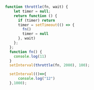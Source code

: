 <!--
title: 节流throttle,
categories: 技术,
path: /articleDetail,
comments: true,
photos: javascript,
date: 2019-04-20 18:31:40,
tags: ,
keywords: ,
description: 
</header>
-->

```js

  function throttle(fn, wait) {
      let timer = null;
      return function () {
        if (timer) return
        timer = setTimeout(() => {
          fn()
          timer = null
        }, wait)
      };
    };
    function fn() {
      console.log(11)
    }
    setInterval(throttle(fn, 2000), 100);

    setInterval(()=>{
        console.log("12")
    },1000);
```